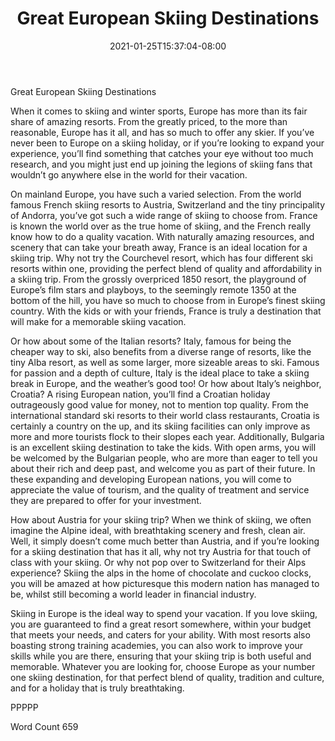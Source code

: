 ﻿---
title: "Great European Skiing Destinations"
date: 2021-01-25T15:37:04-08:00
description: "Text Tips for Web Success"
featured_image: "/images/Text.jpg"
tags: ["Text"]
---

Great European Skiing Destinations

When it comes to skiing and winter sports, Europe has more than its fair share of amazing resorts.  From the greatly priced, to the more than reasonable, Europe has it all, and has so much to offer any skier.  If you’ve never been to Europe on a skiing holiday, or if you’re looking to expand your experience, you’ll find something that catches your eye without too much research, and you might just end up joining the legions of skiing fans that wouldn’t go anywhere else in the world for their vacation.

On mainland Europe, you have such a varied selection.  From the world famous French skiing resorts to Austria, Switzerland and the tiny principality of Andorra, you’ve got such a wide range of skiing to choose from.  France is known the world over as the true home of skiing, and the French really know how to do a quality vacation.  With naturally amazing resources, and scenery that can take your breath away, France is an ideal location for a skiing trip.  Why not try the Courchevel resort, which has four different ski resorts within one, providing the perfect blend of quality and affordability in a skiing trip.  From the grossly overpriced 1850 resort, the playground of Europe’s film stars and playboys, to the seemingly remote 1350 at the bottom of the hill, you have so much to choose from in Europe’s finest skiing country.  With the kids or with your friends, France is truly a destination that will make for a memorable skiing vacation.

Or how about some of the Italian resorts?  Italy, famous for being the cheaper way to ski, also benefits from a diverse range of resorts, like the tiny Alba resort, as well as some larger, more sizeable areas to ski.  Famous for passion and a depth of culture, Italy is the ideal place to take a skiing break in Europe, and the weather’s good too!  Or how about Italy’s neighbor, Croatia?  A rising European nation, you’ll find a Croatian holiday outrageously good value for money, not to mention top quality.  From the international standard ski resorts to their world class restaurants, Croatia is certainly a country on the up, and its skiing facilities can only improve as more and more tourists flock to their slopes each year.  Additionally, Bulgaria is an excellent skiing destination to take the kids.  With open arms, you will be welcomed by the Bulgarian people, who are more than eager to tell you about their rich and deep past, and welcome you as part of their future.  In these expanding and developing European nations, you will come to appreciate the value of tourism, and the quality of treatment and service they are prepared to offer for your investment.

How about Austria for your skiing trip?  When we think of skiing, we often imagine the Alpine ideal, with breathtaking scenery and fresh, clean air.  Well, it simply doesn’t come much better than Austria, and if you’re looking for a skiing destination that has it all, why not try Austria for that touch of class with your skiing.  Or why not pop over to Switzerland for their Alps experience?  Skiing the alps in the home of chocolate and cuckoo clocks, you will be amazed at how picturesque this modern nation has managed to be, whilst still becoming a world leader in financial industry.

Skiing in Europe is the ideal way to spend your vacation.  If you love skiing, you are guaranteed to find a great resort somewhere, within your budget that meets your needs, and caters for your ability.  With most resorts also boasting strong training academies, you can also work to improve your skills while you are there, ensuring that your skiing trip is both useful and memorable.  Whatever you are looking for, choose Europe as your number one skiing destination, for that perfect blend of quality, tradition and culture, and for a holiday that is truly breathtaking.  

PPPPP

Word Count 659

